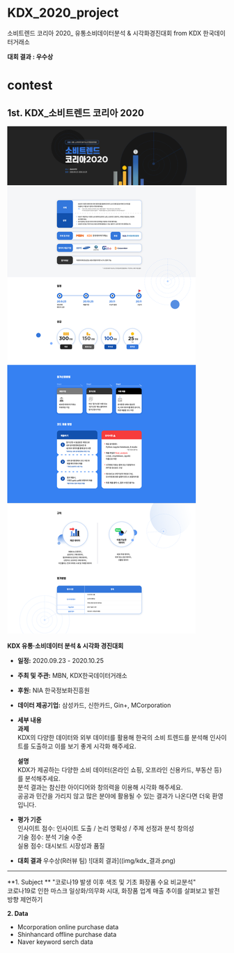 # KDX_2020_project
소비트렌드 코리아 2020_ 유통소비데이터분석 &amp; 시각화경진대회 from KDX 한국데이터거래소  

**대회 결과 : 우수상**

# contest


## 1st. KDX_소비트렌드 코리아 2020   
![img_kdx1](img/kdx_event1.png)  
![img_kdx2](img/kdx_event2.png)  

**KDX 유통·소비데이터 분석 & 시각화 경진대회**  
- **일정:** 2020.09.23 - 2020.10.25  
- **주최 및 주관:** MBN, KDX한국데이터거래소  
- **후원:** NIA 한국정보화진흥원
- **데이터 제공기업:** 삼성카드, 신한카드, Gin+, MCorporation  

- **세부 내용**  
  **과제**  
KDX의 다양한 데이터와 외부 데이터를 활용해 한국의 소비 트렌드를 분석해 인사이트를 도출하고 이를 보기 좋게 시각화 해주세요.

  **설명**  
KDX가 제공하는 다양한 소비 데이터(온라인 쇼핑, 오프라인 신용카드, 부동산 등)를 분석해주세요.  
분석 결과는 참신한 아이디어와 창의력을 이용해 시각화 해주세요.  
공공과 민간을 가리지 않고 많은 분야에 활용될 수 있는 결과가 나온다면 더욱 환영입니다.  

- **평가 기준**  
  인사이트 점수: 인사이트 도출 / 논리 명확성 / 주제 선정과 분석 창의성  
  기술 점수: 분석 기술 수준  
  실용 점수: 대시보드 시장성과 품질  
  
- **대회 결과** 
우수상(R러뷰 팀) 
![대회 결과]((img/kdx_결과.png)  
---

**1. Subject  **
"코로나19 발생 이후 색조 및 기초 화장품 수요 비교분석"  
코로나19로 인한 마스크 일상화/의무화 시대, 화장품 업계 매출 추이를 살펴보고 발전 방향 제언하기 

**2. Data**
- Mcorporation online purchase data    
- Shinhancard offline purchase data  
- Naver keyword serch data


